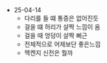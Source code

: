 
- 25-04-14
	- 다리를 들 떄 통증은 없어진듯
	- 걸을 떄 허리가 살짝 느낌이 옴
	- 걸을 때 엉덩이 살짝 뻐근
	- 전체적으로 어제보단 좋은느낌
	- 맥켄지 신전은 뭘까